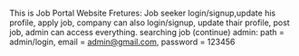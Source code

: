 This is Job Portal Website
Fretures: Job seeker login/signup,update his profile, apply job, company can also login/signup, update thair profile, post job, admin can access everything. searching job (continue)
admin: path = admin/login, email = admin@gmail.com, password = 123456
